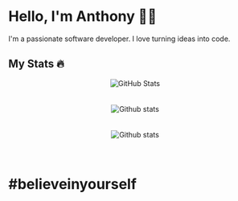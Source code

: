 # Hello, I'm Anthony 👋😁
I'm a passionate software developer. I love turning ideas into code.

## My Stats 🔥

<div align="center"><img src="https://github-readme-streak-stats.herokuapp.com?user=thony32&&count_private=true&theme=synthwave&date_format=j%20M%5B%20Y%5D" alt="GitHub Stats" /></div>  <br/><br/>
<div align="center"><img src="https://github-readme-stats.vercel.app/api?username=thony32&count_private=true&theme=dracula&hide=issues&hide_rank=true" alt="Github stats" /></div> <br/><br/>
<div align="center"><img src="https://github-readme-stats.vercel.app/api/top-langs/?username=thony32&count_private=true&theme=synthwave&hide=html,css,batchfile&layout=compact" alt="Github stats" /></div> <br/><br/>

# #believeinyourself

<!--
**thony32/thony32** is a ✨ _special_ ✨ repository because its `README.md` (this file) appears on your GitHub profile.

Here are some ideas to get you started:

- 🔭 I’m currently working on ...
- 🌱 I’m currently learning ...
- 👯 I’m looking to collaborate on ...
- 🤔 I’m looking for help with ...
- 💬 Ask me about ...
- 📫 How to reach me: ...
- 😄 Pronouns: ...
- ⚡ Fun fact: ...
-->

